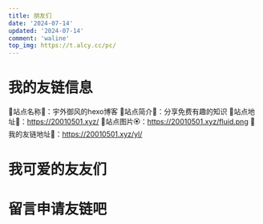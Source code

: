 ```yaml
---
title: 朋友们
date: '2024-07-14'
updated: '2024-07-14'
comment: 'waline'
top_img: https://t.alcy.cc/pc/
---
```


# 我的友链信息

🌵站点名称🌺：宇外御风的hexo博客
🌲站点简介🌸：分享免费有趣的知识
🌳站点地址🌼：https://20010501.xyz/
🌴站点图片🏵️：https://20010501.xyz/fluid.png
🌿我的友链地址🌻：https://20010501.xyz/yl/

# 我可爱的友友们
<head>
  <!-- ... -->
  <script src="/js/main.min.js"></script>
  <!-- ... -->
</head>
<body>
  <!-- ... -->
  <div id="qexo-friend-link"></div>
  <script>
    loadQexoFriends({
        id: "qexo-friend-link",
        url: "https://hexoadmin.20010501.xyz",
    })
  </script>
</body>

# 留言申请友链吧